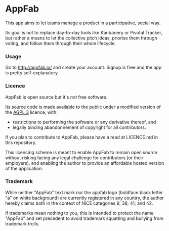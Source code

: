 # AppFab

This app aims to let teams manage a product in a participative, social way.

Its goal is not to replace day-to-day tools like Kanbanery or Pivotal Tracker, but rather a means to let the collective pitch ideas, priorise them through voting, and follow them through their whole lifecycle.


### Usage

Go to http://appfab.io/ and create your account. Signup is free and the app is pretty self-explanatory.


### Licence

AppFab is open source but it's *not* free software.

Its source code is made available to the public under a modified version of the [AGPL 3](http://www.gnu.org/licenses/agpl-3.0.html) licence, with:

- restrictions to performing the software or any derivative thereof, and
- legally binding abandonnement of copyright for all contributors.

If you plan to contribute to AppFab, please have a read at LICENCE.md in this repository.

This licencing scheme is meant to enable AppFab to remain open source without risking facing any legal challenge for contributors (or their employers), and enabling the author to provide an affordable hosted version of the application.

### Trademark

While neither "AppFab" text mark nor the appfab logo (boldface black letter
"a" on white background) are currently registered in any country, the author
hereby claims both in the context of NICE categories 9; 38; 41; and 42.

If trademarks mean nothing to you, this is intended to protect the name
"AppFab" and set precedent to avoid trademark squatting and bullying from
trademark trolls.
